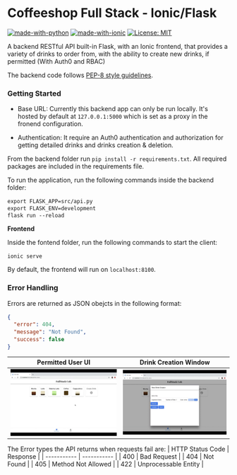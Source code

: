 # Coffeeshop Full Stack - Ionic/Flask
[![made-with-python](https://img.shields.io/badge/Backend-Python-1F425F.svg)](https://www.python.org/)
[![made-with-ionic](https://img.shields.io/badge/Frontend-Ionic-06B3E1.svg)](https://ionicframework.com/)
[![License: MIT](https://img.shields.io/badge/License-MIT-Green.svg)](https://opensource.org/licenses/MIT)

A backend RESTful API built-in Flask, with an Ionic frontend, that provides a variety of drinks to order from, with the ability to create new drinks, if permitted (With Auth0 and RBAC)

The backend code follows [PEP-8 style guidelines](https://www.python.org/dev/peps/pep-0008/).

### Getting Started
- Base URL: Currently this backend app can only be run locally. It's hosted by default at `127.0.0.1:5000` which is set as a proxy in the fronend configuration.

- Authentication: It require an Auth0 authentication and authorization for getting detailed drinks and drinks creation & deletion.

From the backend folder run `pip install -r requirements.txt`. All required packages are included in the requirements file.

To run the application, run the following commands inside the backend folder:

```
export FLASK_APP=src/api.py
export FLASK_ENV=development
flask run --reload
```

**Frontend**

Inside the fontend folder, run the following commands to start the client:

```
ionic serve
```

By default, the frontend will run on `localhost:8100`.

### Error Handling
Errors are returned as JSON obejcts in the following format:

```json
{
  "error": 404, 
  "message": "Not Found", 
  "success": false
}
```

Permitted User UI  |  Drink Creation Window
:-------------------------:|:-------------------------:
![Permitted-User-UI](assets/permittedUser.png)  |  ![Drink-Creation-Window](assets/drinkCreation.png) 

The Error types the API returns when requests fail are:
| HTTP Status Code | Response |
| ----------- | ----------- |
| 400 | Bad Request |
| 404 | Not Found |
| 405 | Method Not Allowed |
| 422 | Unprocessable Entity |
